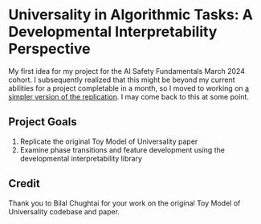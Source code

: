 # Universality in Algorithmic Tasks: A Developmental Interpretability Perspective

My first idea for my project for the AI Safety Fundamentals March 2024 cohort. I subsequently realized that this might be beyond my current abilities for a project completable in a month, so I moved to working on [a simpler version of the replication](https://mapreader4.github.io/universality-replication/). I may come back to this at some point.

## Project Goals

1. Replicate the original Toy Model of Universality paper
2. Examine phase transitions and feature development using the developmental interpretability library

## Credit

Thank you to Bilal Chughtai for your work on the original Toy Model of Universality codebase and paper.
